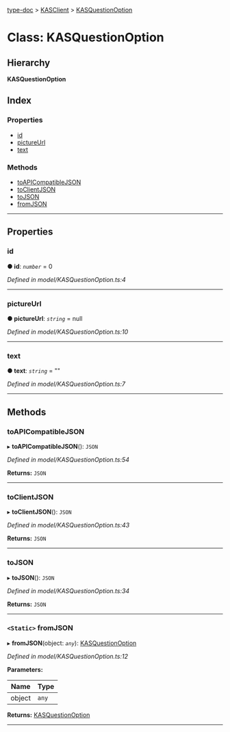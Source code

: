 [type-doc](../README.md) > [KASClient](../modules/kasclient.md) > [KASQuestionOption](../classes/kasclient.kasquestionoption.md)

# Class: KASQuestionOption

## Hierarchy

**KASQuestionOption**

## Index

### Properties

* [id](kasclient.kasquestionoption.md#id)
* [pictureUrl](kasclient.kasquestionoption.md#pictureurl)
* [text](kasclient.kasquestionoption.md#text)

### Methods

* [toAPICompatibleJSON](kasclient.kasquestionoption.md#toapicompatiblejson)
* [toClientJSON](kasclient.kasquestionoption.md#toclientjson)
* [toJSON](kasclient.kasquestionoption.md#tojson)
* [fromJSON](kasclient.kasquestionoption.md#fromjson)

---

## Properties

<a id="id"></a>

###  id

**● id**: *`number`* = 0

*Defined in model/KASQuestionOption.ts:4*

___
<a id="pictureurl"></a>

###  pictureUrl

**● pictureUrl**: *`string`* =  null

*Defined in model/KASQuestionOption.ts:10*

___
<a id="text"></a>

###  text

**● text**: *`string`* = ""

*Defined in model/KASQuestionOption.ts:7*

___

## Methods

<a id="toapicompatiblejson"></a>

###  toAPICompatibleJSON

▸ **toAPICompatibleJSON**(): `JSON`

*Defined in model/KASQuestionOption.ts:54*

**Returns:** `JSON`

___
<a id="toclientjson"></a>

###  toClientJSON

▸ **toClientJSON**(): `JSON`

*Defined in model/KASQuestionOption.ts:43*

**Returns:** `JSON`

___
<a id="tojson"></a>

###  toJSON

▸ **toJSON**(): `JSON`

*Defined in model/KASQuestionOption.ts:34*

**Returns:** `JSON`

___
<a id="fromjson"></a>

### `<Static>` fromJSON

▸ **fromJSON**(object: *`any`*): [KASQuestionOption](kasclient.kasquestionoption.md)

*Defined in model/KASQuestionOption.ts:12*

**Parameters:**

| Name | Type |
| ------ | ------ |
| object | `any` |

**Returns:** [KASQuestionOption](kasclient.kasquestionoption.md)

___

